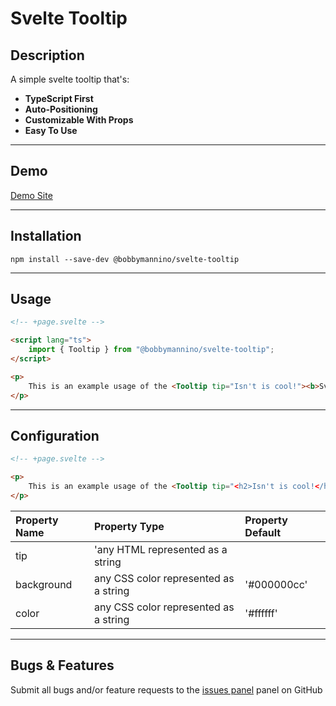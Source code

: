 # **Svelte Tooltip**

## **Description**

A simple svelte tooltip that's:

-   **TypeScript First**
-   **Auto-Positioning**
-   **Customizable With Props**
-   **Easy To Use**

---

## **Demo**

[Demo Site](https://bobbymannino.vercel.app/svelte-tooltip)

---

## **Installation**

```
npm install --save-dev @bobbymannino/svelte-tooltip
```

---

## **Usage**

```html
<!-- +page.svelte -->

<script lang="ts">
	import { Tooltip } from "@bobbymannino/svelte-tooltip";
</script>

<p>
	This is an example usage of the <Tooltip tip="Isn't is cool!"><b>Svelte Tooltip</b></Tooltip> package from @bobbymannino
</p>
```

---

## **Configuration**

```html
<!-- +page.svelte -->

<p>
	This is an example usage of the <Tooltip tip="<h2>Isn't is cool!</h2>" background="#ffffff" color="#000000"><b>Svelte Tooltip</b></Tooltip> package from @bobbymannino
</p>
```

| Property Name | Property Type                         | Property Default |
| :------------ | :------------------------------------ | :--------------- |
| tip           | 'any HTML represented as a string     |                  |
| background    | any CSS color represented as a string | '#000000cc'      |
| color         | any CSS color represented as a string | '#ffffff'        |

---

## **Bugs & Features**

Submit all bugs and/or feature requests to the [issues panel](https://github.com/bobbymannino/svelte-tooltip/issues) panel on GitHub
